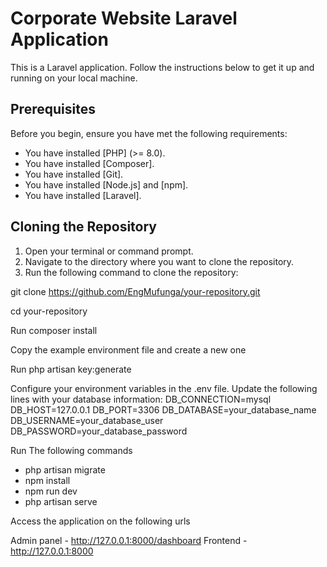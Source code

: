 # Corporate Website Laravel Application

This is a Laravel application. Follow the instructions below to get it up and running on your local machine.

## Prerequisites

Before you begin, ensure you have met the following requirements:
- You have installed [PHP] (>= 8.0).
- You have installed [Composer].
- You have installed [Git].
- You have installed [Node.js] and [npm].
- You have installed [Laravel].

## Cloning the Repository

1. Open your terminal or command prompt.
2. Navigate to the directory where you want to clone the repository.
3. Run the following command to clone the repository:

git clone https://github.com/EngMufunga/your-repository.git

cd your-repository

Run composer install

Copy the example environment file and create a new one

Run php artisan key:generate

Configure your environment variables in the .env file. Update the following lines with your database information:
DB_CONNECTION=mysql
DB_HOST=127.0.0.1
DB_PORT=3306
DB_DATABASE=your_database_name
DB_USERNAME=your_database_user
DB_PASSWORD=your_database_password

Run The following commands
- php artisan migrate
- npm install
- npm run dev
- php artisan serve


Access the application on the following urls

Admin panel - http://127.0.0.1:8000/dashboard
Frontend - http://127.0.0.1:8000

